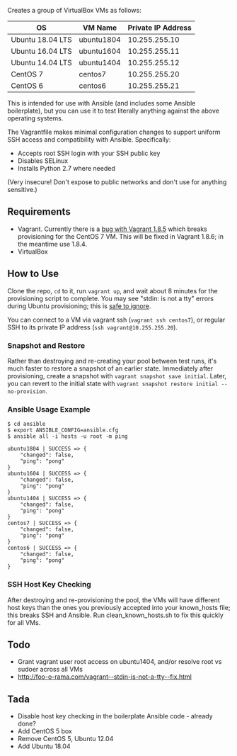 Creates a group of VirtualBox VMs as follows:

| OS               | VM Name    | Private IP Address |
|------------------|------------|--------------------|
| Ubuntu 18.04 LTS | ubuntu1804 | 10.255.255.10      |
| Ubuntu 16.04 LTS | ubuntu1604 | 10.255.255.11      |
| Ubuntu 14.04 LTS | ubuntu1404 | 10.255.255.12      |
| CentOS 7         | centos7    | 10.255.255.20      |
| CentOS 6         | centos6    | 10.255.255.21      |

This is intended for use with Ansible (and includes some Ansible boilerplate), but you can use it to test literally anything against the above operating systems.

The Vagrantfile makes minimal configuration changes to support uniform SSH access and compatibility with Ansible. Specifically:
- Accepts root SSH login with your SSH public key
- Disables SELinux
- Installs Python 2.7 where needed

(Very insecure! Don't expose to public networks and don't use for anything sensitive.)

## Requirements
- Vagrant. Currently there is a [bug with Vagrant 1.8.5](https://github.com/mitchellh/vagrant/issues/7610) which breaks provisioning for the CentOS 7 VM. This will be fixed in Vagrant 1.8.6; in the meantime use 1.8.4.
- VirtualBox

## How to Use
Clone the repo, `cd` to it, run `vagrant up`, and wait about 8 minutes for the provisioning script to complete. You may see "stdin: is not a tty" errors during Ubuntu provisioning; this is [safe to ignore](http://foo-o-rama.com/vagrant--stdin-is-not-a-tty--fix.html).

You can connect to a VM via vagrant ssh (`vagrant ssh centos7`), or regular SSH to its private IP address (`ssh vagrant@10.255.255.20`).

### Snapshot and Restore
Rather than destroying and re-creating your pool between test runs, it's much faster to restore a snapshot of an earlier state. Immediately after provisioning, create a snapshot with `vagrant snapshot save initial`. Later, you can revert to the initial state with `vagrant snapshot restore initial --no-provision`.

### Ansible Usage Example
```
$ cd ansible
$ export ANSIBLE_CONFIG=ansible.cfg
$ ansible all -i hosts -u root -m ping

ubuntu1804 | SUCCESS => {
    "changed": false,
    "ping": "pong"
}
ubuntu1604 | SUCCESS => {
    "changed": false,
    "ping": "pong"
}
ubuntu1404 | SUCCESS => {
    "changed": false,
    "ping": "pong"
}
centos7 | SUCCESS => {
    "changed": false,
    "ping": "pong"
}
centos6 | SUCCESS => {
    "changed": false,
    "ping": "pong"
}
```

### SSH Host Key Checking
After destroying and re-provisioning the pool, the VMs will have different host keys than the ones you previously accepted into your known_hosts file; this breaks SSH and Ansible. Run clean_known_hosts.sh to fix this quickly for all VMs.

## Todo
- Grant vagrant user root access on ubuntu1404, and/or resolve root vs sudoer across all VMs
- http://foo-o-rama.com/vagrant--stdin-is-not-a-tty--fix.html

## Tada
- Disable host key checking in the boilerplate Ansible code - already done?
- Add CentOS 5 box
- Remove CentOS 5, Ubuntu 12.04
- Add Ubuntu 18.04
